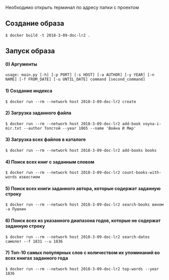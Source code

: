 Необходимо открыть терминал по адресу папки с проектом

## Создание образа

`$ docker build -t 2018-3-09-doc-lr2 .`

## Запуск образа

#### 0) Аргументы
`usage: main.py [-h] [-p PORT] [-s HOST] [-a AUTHOR] [-y YEAR] [-n NAME]
               [-f FROM_DATE] [-u UNTIL_DATE] command [second_command]`

#### 1) Создание индекса
`$ docker run --rm --network host 2018-3-09-doc-lr2 create`

#### 2) Загрузка заданного файла
`$ docker run --rm --network host 2018-3-09-doc-lr2 add-book voyna-i-mir.txt --author Толстой --year 1865 --name 'Война И Мир'`

#### 3) Загрузка всех файлов в каталоге
`$ docker run --rm --network host 2018-3-09-doc-lr2 add-books books`

#### 4) Поиск всех книг с заданным словом
`$ docker run --rm --network host 2018-3-09-doc-lr2 count-books-with-words известием`

#### 5) Поиск всех книги заданного автора, которые содержат заданную строку
`$ docker run --rm --network host 2018-3-09-doc-lr2 search-books вином -a Пушкин`

#### 6) Поиск всех из указанного диапазона годов, которые не содержат заданную строку
`$ docker run --rm --network host 2018-3-09-doc-lr2 search-dates самолет --f 1831 --u 1836`

#### 7) Топ-10 самых популярных слов с количеством их упоминаний во всех книгах заданного года
`$ docker run --rm --network host 2018-3-09-doc-lr2 top-words --year 1836`